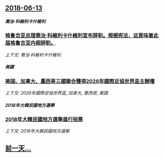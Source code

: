## [2018-06-13](/news/2018/06/13/index.md)

##### 喬治·科維利卡什維利
### [格鲁吉亚总理喬治·科維利卡什維利宣布辞职。根据宪法，这意味着此届格鲁吉亚内阁辞职。 ](/news/2018/06/13/格鲁吉亚总理喬治-科維利卡什維利宣布辞职-根据宪法-这意味着此届格鲁吉亚内阁辞职.md)
_上下文: 喬治·科維利卡什維利_

##### 美國
### [美国、加拿大、墨西哥三國聯合獲得2026年國際足協世界盃主辦權 ](/news/2018/06/13/美国-加拿大-墨西哥三國聯合獲得2026年國際足協世界盃主辦權.md)
_上下文: 2026年國際足協世界盃, 加拿大, 墨西哥, 美國_

##### 2018年大韓民國地方選舉
### [2018年大韓民國地方選舉進行投票 ](/news/2018/06/13/2018年大韓民國地方選舉進行投票.md)
_上下文: 2018年大韓民國地方選舉_

## [前一天...](/news/2018/06/12/index.md)

